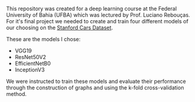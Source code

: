 This repository was created for a deep learning course at the Federal University of Bahia (UFBA) which was lectured by Prof. Luciano Rebouças. 
For it's final project we needed to create and train four different models of our choosing on the [Stanford Cars Dataset](https://www.kaggle.com/datasets/jessicali9530/stanford-cars-dataset).

These are the models I chose:
 - VGG19
 - ResNet50V2
 - EfficientNetB0
 - InceptionV3

We were instructed to train these models and evaluate their performance through the construction of graphs and using the k-fold cross-validation method.
